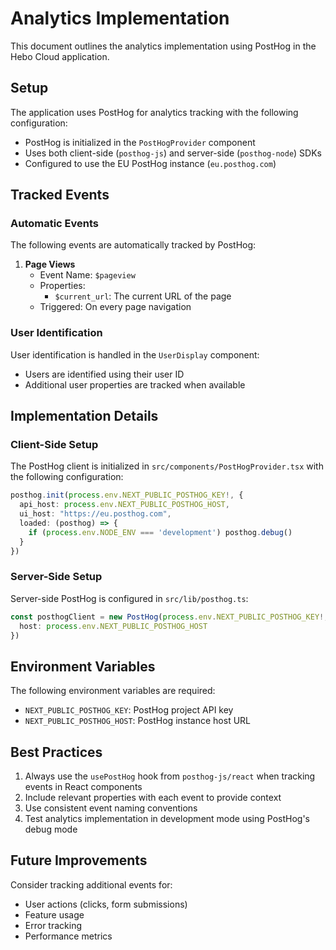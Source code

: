 # Analytics Implementation

This document outlines the analytics implementation using PostHog in the Hebo Cloud application.

## Setup

The application uses PostHog for analytics tracking with the following configuration:
- PostHog is initialized in the `PostHogProvider` component
- Uses both client-side (`posthog-js`) and server-side (`posthog-node`) SDKs
- Configured to use the EU PostHog instance (`eu.posthog.com`)

## Tracked Events

### Automatic Events

The following events are automatically tracked by PostHog:

1. **Page Views**
   - Event Name: `$pageview`
   - Properties:
     - `$current_url`: The current URL of the page
   - Triggered: On every page navigation

### User Identification

User identification is handled in the `UserDisplay` component:
- Users are identified using their user ID
- Additional user properties are tracked when available

## Implementation Details

### Client-Side Setup

The PostHog client is initialized in `src/components/PostHogProvider.tsx` with the following configuration:
```typescript
posthog.init(process.env.NEXT_PUBLIC_POSTHOG_KEY!, {
  api_host: process.env.NEXT_PUBLIC_POSTHOG_HOST,
  ui_host: "https://eu.posthog.com",
  loaded: (posthog) => {
    if (process.env.NODE_ENV === 'development') posthog.debug()
  }
})
```

### Server-Side Setup

Server-side PostHog is configured in `src/lib/posthog.ts`:
```typescript
const posthogClient = new PostHog(process.env.NEXT_PUBLIC_POSTHOG_KEY!, {
  host: process.env.NEXT_PUBLIC_POSTHOG_HOST
})
```

## Environment Variables

The following environment variables are required:
- `NEXT_PUBLIC_POSTHOG_KEY`: PostHog project API key
- `NEXT_PUBLIC_POSTHOG_HOST`: PostHog instance host URL

## Best Practices

1. Always use the `usePostHog` hook from `posthog-js/react` when tracking events in React components
2. Include relevant properties with each event to provide context
3. Use consistent event naming conventions
4. Test analytics implementation in development mode using PostHog's debug mode

## Future Improvements

Consider tracking additional events for:
- User actions (clicks, form submissions)
- Feature usage
- Error tracking
- Performance metrics 